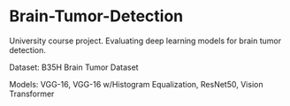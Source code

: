 # Brain-Tumor-Detection
University course project. Evaluating deep learning models for brain tumor detection.

Dataset: B35H Brain Tumor Dataset

Models: VGG-16, VGG-16 w/Histogram Equalization, ResNet50, Vision Transformer
